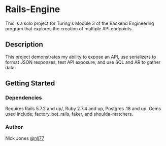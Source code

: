 # Rails-Engine

This is a solo project for Turing's Module 3 of the Backend Engineering program that explores the creation of multiple API endpoints. 

## Description
This project demonstrates my ability to expose an API, use serializers to format JSON responses, test API exposure, and use SQL and AR to gather data. 

## Getting Started

### Dependencies

Requires Rails 5.7.2 and up/, Ruby 2.7.4 and up, Postgres .18 and up. Gems used include; factory_bot_rails, faker, and shoulda-matchers. 



### Author

 Nick Jones
 [@nlj77](https://github.com/nlj77)

